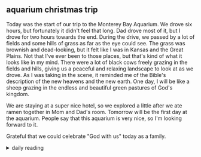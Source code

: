 ## aquarium christmas trip

Today was the start of our trip to the Monterey Bay Aquarium. We drove six hours, but fortunately it didn't feel that long. Dad drove most of it, but I drove for two hours towards the end. During the drive, we passed by a lot of fields and some hills of grass as far as the eye could see. The grass was brownish and dead-looking, but it felt like I was in Kansas and the Great Plains. Not that I've ever been to those places, but that's kind of what it looks like in my mind. There were a lot of black cows freely grazing in the fields and hills, giving us a peaceful and relaxing landscape to look at as we drove. As I was taking in the scene, it reminded me of the Bible's description of the new heavens and the new earth. One day, I will be like a sheep grazing in the endless and beautiful green pastures of God's kingdom.  

We are staying at a super nice hotel, so we explored a little after we ate ramen together in Mom and Dad's room. Tomorrow will be the first day at the aquarium. People say that this aquarium is very nice, so I'm looking forward to it.

Grateful that we could celebrate "God with us" today as a family.

<details markdown="1">
<summary>daily reading</summary>

| {{ page.date | date: "%B %-d, %Y" }} |
| :-------------: |
| [Deut. 30; Ps. 119:73–96; Isa. 57; Matt. 5]({% link _Bible/Bible-year-1.md %}) |
| [WCF 29; WLC 190-192; WSC 101-103]({% link _westminster/westminster-month-1.md %}) |
| [The Nicene Creed](https://threeforms.org/the-nicene-creed/) |

</details>